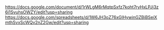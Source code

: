 https://docs.google.com/document/d/1rWLgM6rMqtpSxfz7koht7ryHxLPJj3z6i1SvuhsOWZY/edit?usp=sharing
https://docs.google.com/spreadsheets/d/1W6JH3oZ76xGlHywinGZBiBSeiXmthSvxScWQv2nZ2Gw/edit?usp=sharing
